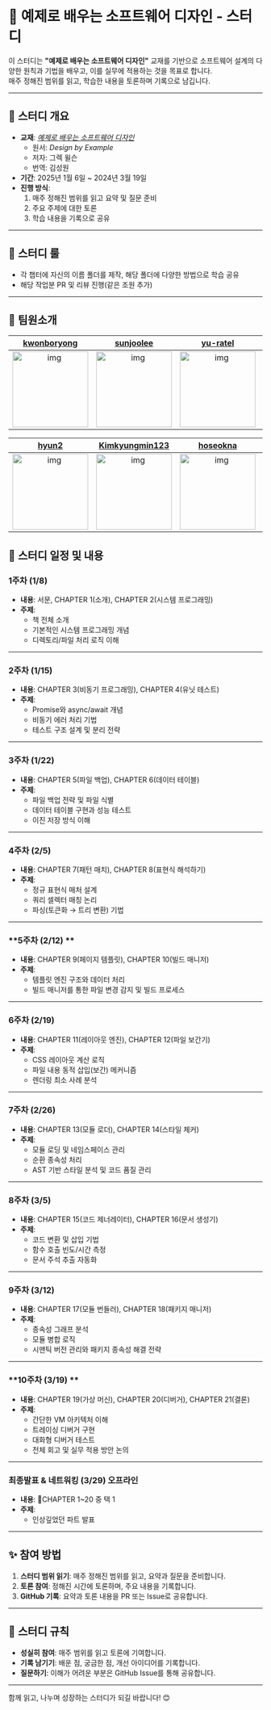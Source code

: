 # 📘 예제로 배우는 소프트웨어 디자인 - 스터디

이 스터디는 **"예제로 배우는 소프트웨어 디자인"** 교재를 기반으로 소프트웨어 설계의 다양한 원칙과 기법을 배우고, 이를 실무에 적용하는 것을 목표로 합니다.  
매주 정해진 범위를 읽고, 학습한 내용을 토론하며 기록으로 남깁니다.

---

## 📖 스터디 개요  
- **교재**: [*예제로 배우는 소프트웨어 디자인*](https://product.kyobobook.co.kr/detail/S000214608148)  
  - 원서: *Design by Example*  
  - 저자: 그렉 윌슨  
  - 번역: 김성원  
- **기간**: 2025년 1월 6일 ~ 2024년 3월 19일  
- **진행 방식**:  
  1. 매주 정해진 범위를 읽고 요약 및 질문 준비  
  2. 주요 주제에 대한 토론  
  3. 학습 내용을 기록으로 공유  

---

## 📖 스터디 룰
- 각 챕터에 자신의 이름 폴더를 제작, 해당 폴더에 다양한 방법으로 학습 공유
- 해당 작업분 PR 및 리뷰 진행(같은 조원 추가)


---


## 📌 팀원소개

|                                                       [kwonboryong](https://github.com/kwonboryong)                                                       |                                                                         [sunjoolee](https://github.com/sunjoolee)                                                                         |                                                       [yu-ratel](https://github.com/yu-ratel)                                                       |                                                       [ksh200070](https://github.com/ksh200070)                                                       |   [5622lsk](https://github.com/5622lsk)  |
| :---------------------------------------------------------------------------------------------------------------------: | :---------------------------------------------------------------------------------------------------------------------------------------------------------: | :---------------------------------------------------------------------------------------------------------------------: | :---------------------------------------------------------------------------------------------------------------------: | :---------------------------------------------------------------------------------------------------------------------: |
| [<img src="https://github.com/kwonboryong.png" alt="img" height="150px" width="150px" />](https://github.com/kwonboryong) | [<img src="https://github.com/sunjoolee.png" alt="img" height="150px" width="150px" />](https://github.com/sunjoolee) | [<img src="https://github.com/yu-ratel.png" alt="img" height="150px" width="150px" />](https://github.com/yu-ratel) | [<img src="https://github.com/ksh200070.png" alt="img" height="150px" width="150px" />](https://github.com/ksh200070) | [<img src="https://github.com/5622lsk.png" alt="img" height="150px" width="150px" />](https://github.com/5622lsk) |

|                                                       [hyun2](https://github.com/hyun2)                                                       |                                                                         [Kimkyungmin123](https://github.com/Kimkyungmin123)                                                                         |                                                       [hoseokna](https://github.com/hoseokna)                                                       |  [eunjeong90](https://github.com/eunjeong90)  | [jadugamja](https://github.com/jadugamja)  |
| :---------------------------------------------------------------------------------------------------------------------: | :---------------------------------------------------------------------------------------------------------------------------------------------------------:  | :---------------------------------------------------------------------------------------------------------------------: | :---------------------------------------------------------------------------------------------------------------------: | :---------------------------------------------------------------------------------------------------------------------: |
| [<img src="https://github.com/dhyun2.png" alt="img" height="150px" width="150px" />](https://github.com/hyun2) | [<img src="https://github.com/Kimkyungmin123.png" alt="img" height="150px" width="150px" />](https://github.com/Kimkyungmin123) | [<img src="https://github.com/hoseokna.png" alt="img" height="150px" width="150px" />](https://github.com/hoseokna) | [<img src="https://github.com/eunjeong90.png" alt="img" height="150px" width="150px" />](https://github.com/eunjeong90) |  [<img src="https://github.com/jadugamja.png" alt="img" height="150px" width="150px" />](https://github.com/jadugamja) |





## 📅 스터디 일정 및 내용  

### **1주차 (1/8)**
- **내용**: 서문, CHAPTER 1(소개), CHAPTER 2(시스템 프로그래밍)  
- **주제**:  
  - 책 전체 소개  
  - 기본적인 시스템 프로그래밍 개념  
  - 디렉토리/파일 처리 로직 이해  

---

### **2주차 (1/15)**
- **내용**: CHAPTER 3(비동기 프로그래밍), CHAPTER 4(유닛 테스트)  
- **주제**:  
  - Promise와 async/await 개념  
  - 비동기 에러 처리 기법  
  - 테스트 구조 설계 및 분리 전략  

---

### **3주차 (1/22)**
- **내용**: CHAPTER 5(파일 백업), CHAPTER 6(데이터 테이블)  
- **주제**:  
  - 파일 백업 전략 및 파일 식별  
  - 데이터 테이블 구현과 성능 테스트  
  - 이진 저장 방식 이해  

---

### **4주차 (2/5)**
- **내용**: CHAPTER 7(패턴 매치), CHAPTER 8(표현식 해석하기)  
- **주제**:  
  - 정규 표현식 매처 설계  
  - 쿼리 셀렉터 매칭 논리  
  - 파싱(토큰화 → 트리 변환) 기법  

---

### **5주차 (2/12) **
- **내용**: CHAPTER 9(페이지 템플릿), CHAPTER 10(빌드 매니저)  
- **주제**:  
  - 템플릿 엔진 구조와 데이터 처리  
  - 빌드 매니저를 통한 파일 변경 감지 및 빌드 프로세스  

---

### **6주차 (2/19)**
- **내용**: CHAPTER 11(레이아웃 엔진), CHAPTER 12(파일 보간기)  
- **주제**:  
  - CSS 레이아웃 계산 로직  
  - 파일 내용 동적 삽입(보간) 메커니즘  
  - 렌더링 최소 사례 분석  

---

### **7주차 (2/26)**
- **내용**: CHAPTER 13(모듈 로더), CHAPTER 14(스타일 체커)  
- **주제**:  
  - 모듈 로딩 및 네임스페이스 관리  
  - 순환 종속성 처리  
  - AST 기반 스타일 분석 및 코드 품질 관리  

---

### **8주차 (3/5)**
- **내용**: CHAPTER 15(코드 제너레이터), CHAPTER 16(문서 생성기)  
- **주제**:  
  - 코드 변환 및 삽입 기법  
  - 함수 호출 빈도/시간 측정  
  - 문서 주석 추출 자동화  

---

### **9주차 (3/12)**
- **내용**: CHAPTER 17(모듈 번들러), CHAPTER 18(패키지 매니저)  
- **주제**:  
  - 종속성 그래프 분석  
  - 모듈 병합 로직  
  - 시맨틱 버전 관리와 패키지 종속성 해결 전략  

---

### **10주차 (3/19) **
- **내용**: CHAPTER 19(가상 머신), CHAPTER 20(디버거), CHAPTER 21(결론)  
- **주제**:  
  - 간단한 VM 아키텍처 이해  
  - 트레이싱 디버거 구현  
  - 대화형 디버거 테스트  
  - 전체 회고 및 실무 적용 방안 논의  

---

### **최종발표 & 네트워킹 (3/29) 오프라인**
- **내용**: CHAPTER 1~20 중 택 1
- **주제**:  
  - 인상깊었던 파트 발표

---

## ✨ 참여 방법  
1. **스터디 범위 읽기**: 매주 정해진 범위를 읽고, 요약과 질문을 준비합니다.  
2. **토론 참여**: 정해진 시간에 토론하며, 주요 내용을 기록합니다.  
3. **GitHub 기록**: 요약과 토론 내용을 PR 또는 Issue로 공유합니다.  

---

## 📌 스터디 규칙  
- **성실히 참여**: 매주 범위를 읽고 토론에 기여합니다.  
- **기록 남기기**: 배운 점, 궁금한 점, 개선 아이디어를 기록합니다.  
- **질문하기**: 이해가 어려운 부분은 GitHub Issue를 통해 공유합니다.  

---

함께 읽고, 나누며 성장하는 스터디가 되길 바랍니다! 😊
